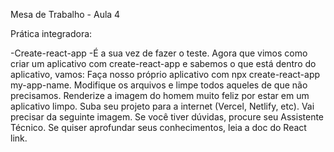 Mesa de Trabalho - Aula 4

Prática integradora:

-Create-react-app
-É a sua vez de fazer o teste. Agora que vimos como criar um aplicativo com create-react-app
e sabemos o que está dentro do aplicativo, vamos:
 Faça nosso próprio aplicativo com npx create-react-app my-app-name.
 Modifique os arquivos e limpe todos aqueles de que não precisamos.
 Renderize a imagem do homem muito feliz por estar em um aplicativo limpo.
 Suba seu projeto para a internet (Vercel, Netlify, etc).
Vai precisar da seguinte imagem. 
Se você tiver dúvidas, procure seu Assistente Técnico. Se quiser aprofundar seus conhecimentos, leia a doc do React link. 


